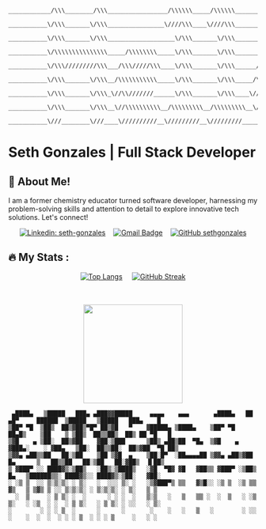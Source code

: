 ```
 ____________/\\\________/\\\_________________/\\\\\\_____/\\\\\\____________________________         
  ___________\/\\\_______\/\\\________________\////\\\____\////\\\____________________________        
   ___________\/\\\_______\/\\\___________________\/\\\_______\/\\\____________________________       
    ___________\/\\\\\\\\\\\\\\\_____/\\\\\\\\_____\/\\\_______\/\\\________/\\\\\______________      
     ___________\/\\\/////////\\\___/\\\/////\\\____\/\\\_______\/\\\______/\\\///\\\____________     
      ___________\/\\\_______\/\\\__/\\\\\\\\\\\_____\/\\\_______\/\\\_____/\\\__\//\\\___________    
       ___________\/\\\_______\/\\\_\//\\///////______\/\\\_______\/\\\____\//\\\__/\\\____________   
        ___________\/\\\_______\/\\\__\//\\\\\\\\\\__/\\\\\\\\\__/\\\\\\\\\__\///\\\\\/_____________  
         ___________\///________\///____\//////////__\/////////__\/////////_____\/////_______________
```

# Seth Gonzales | Full Stack Developer
## :wave: About Me!
I am a former chemistry educator turned software developer, harnessing my problem-solving skills and attention to detail to explore innovative tech solutions. Let's connect!

<div align="center" >
  
  [![Linkedin: seth-gonzales](https://img.shields.io/badge/-LinkedIn-blue?style=flat-square&logo=Linkedin&logoColor=white&link=https://www.linkedin.com/in/seth-gonzales/)](https://www.linkedin.com/in/seth-gonzales/) &nbsp;&nbsp;
  [![Gmail Badge](https://img.shields.io/badge/Gmail-red?style=flat-square&logo=gmail&logoColor=white)](mailto:sethgonzales157@gmail.com?subject=Hello%20Seth!) &nbsp;&nbsp;
  [![GitHub sethgonzales](https://img.shields.io/github/followers/sethgonzales?label=follow&style=social)](https://github.com/sethgonzales)

</div>

## :fire: My Stats :
  
<div align="center">
  
[![Top Langs](https://github-readme-stats.vercel.app/api/top-langs/?username=sethgonzales&layout=compact&theme=neon)](https://github.com/anuraghazra/github-readme-stats) &nbsp;&nbsp;&nbsp; [![GitHub Streak](http://github-readme-streak-stats.herokuapp.com?user=sethgonzales&theme=neon-dark&mode=weekly)](https://git.io/streak-stats)

</div><br /><br />

<div align="center">
  <img src="https://media.giphy.com/media/f3Ft7V5eBKX55XDJXC/giphy.gif" width="200"/>
</div>

```
 ▄████▄   ▒█████   ███▄ ▄███▓▓█████     ▄▄▄▄    ▄▄▄       ▄████▄   ██ ▄█▀     ██████  ▒█████   ▒█████   ███▄    █ 
▒██▀ ▀█  ▒██▒  ██▒▓██▒▀█▀ ██▒▓█   ▀    ▓█████▄ ▒████▄    ▒██▀ ▀█   ██▄█▒    ▒██    ▒ ▒██▒  ██▒▒██▒  ██▒ ██ ▀█   █ 
▒▓█    ▄ ▒██░  ██▒▓██    ▓██░▒███      ▒██▒ ▄██▒██  ▀█▄  ▒▓█    ▄ ▓███▄░    ░ ▓██▄   ▒██░  ██▒▒██░  ██▒▓██  ▀█ ██▒
▒▓▓▄ ▄██▒▒██   ██░▒██    ▒██ ▒▓█  ▄    ▒██░█▀  ░██▄▄▄▄██ ▒▓▓▄ ▄██▒▓██ █▄      ▒   ██▒▒██   ██░▒██   ██░▓██▒  ▐▌██▒
▒ ▓███▀ ░░ ████▓▒░▒██▒   ░██▒░▒████▒   ░▓█  ▀█▓ ▓█   ▓██▒▒ ▓███▀ ░▒██▒ █▄   ▒██████▒▒░ ████▓▒░░ ████▓▒░▒██░   ▓██░
░ ░▒ ▒  ░░ ▒░▒░▒░ ░ ▒░   ░  ░░░ ▒░ ░   ░▒▓███▀▒ ▒▒   ▓▒█░░ ░▒ ▒  ░▒ ▒▒ ▓▒   ▒ ▒▓▒ ▒ ░░ ▒░▒░▒░ ░ ▒░▒░▒░ ░ ▒░   ▒ ▒ 
  ░  ▒     ░ ▒ ▒░ ░  ░      ░ ░ ░  ░   ▒░▒   ░   ▒   ▒▒ ░  ░  ▒   ░ ░▒ ▒░   ░ ░▒  ░ ░  ░ ▒ ▒░   ░ ▒ ▒░ ░ ░░   ░ ▒░
░        ░ ░ ░ ▒  ░      ░      ░       ░    ░   ░   ▒   ░        ░ ░░ ░    ░  ░  ░  ░ ░ ░ ▒  ░ ░ ░ ▒     ░   ░ ░ 
```
